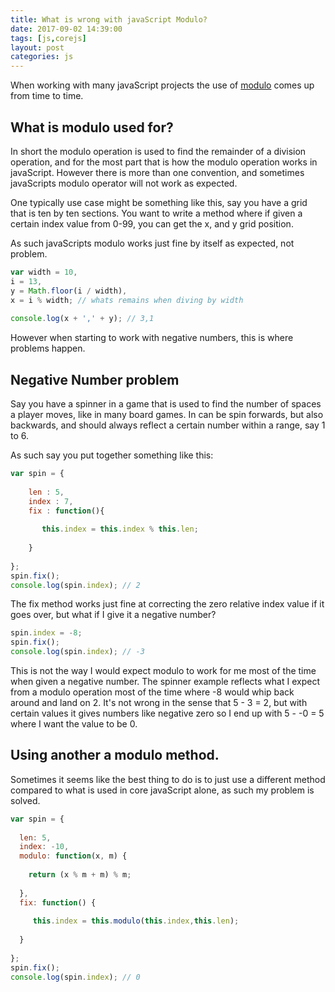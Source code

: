 ```yaml
---
title: What is wrong with javaScript Modulo?
date: 2017-09-02 14:39:00
tags: [js,corejs]
layout: post
categories: js
---
```


When working with many javaScript projects the use of [modulo](https://en.wikipedia.org/wiki/Modulo_operation) comes up from time to time. 


<!-- more -->

## What is modulo used for?

In short the modulo operation is used to find the remainder of a division operation, and for the most part that is how the modulo operation works in javaScript. However there is more than one convention, and sometimes javaScripts modulo operator will not work as expected.

One typically use case might be something like this, say you have a grid that is ten by ten sections. You want to write a method where if given a certain index value from 0-99, you can get the x, and y grid position.


As such javaScripts modulo works just fine by itself as expected, not problem.

```js
var width = 10,
i = 13,
y = Math.floor(i / width),
x = i % width; // whats remains when diving by width
 
console.log(x + ',' + y); // 3,1
```

However when starting to work with negative numbers, this is where problems happen.

## Negative Number problem

Say you have a spinner in a game that is used to find the number of spaces a player moves, like in many board games. In can be spin forwards, but also backwards, and should always reflect a certain number within a range, say 1 to 6.

As such say you put together something like this:
```js
var spin = {
 
    len : 5,
    index : 7,
    fix : function(){
    
       this.index = this.index % this.len;
    
    }
 
};
spin.fix();
console.log(spin.index); // 2
```

The fix method works just fine at correcting the zero relative index value if it goes over, but what if I give it a negative number?

```js
spin.index = -8;
spin.fix();
console.log(spin.index); // -3
```

This is not the way I would expect modulo to work for me most of the time when given a negative number. The spinner example reflects what I expect from a modulo operation most of the time where -8 would whip back around and land on 2. It's not wrong in the sense that 5 - 3 = 2, but with certain values it gives numbers like negative zero so I end up with 5 - -0 = 5 where I want the value to be 0.

## Using another a modulo method.

Sometimes it seems like the best thing to do is to just use a different method compared to what is used in core javaScript alone, as such my problem is solved.

```js
var spin = {
 
  len: 5,
  index: -10,
  modulo: function(x, m) {
 
    return (x % m + m) % m;
 
  },
  fix: function() {
 
     this.index = this.modulo(this.index,this.len);
 
  }
 
};
spin.fix();
console.log(spin.index); // 0
```